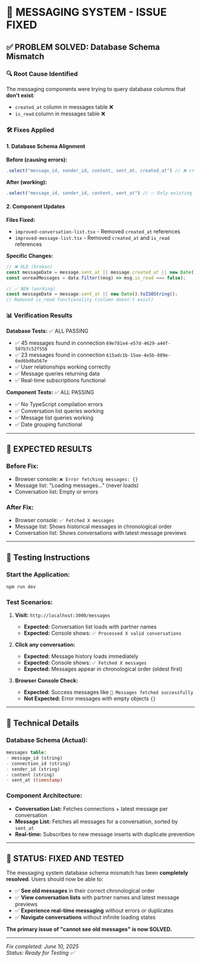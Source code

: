 # 🎯 MESSAGING SYSTEM - ISSUE FIXED

## ✅ **PROBLEM SOLVED: Database Schema Mismatch**

### 🔍 **Root Cause Identified**

The messaging components were trying to query database columns that **don't exist**:

- `created_at` column in messages table ❌
- `is_read` column in messages table ❌

### 🛠️ **Fixes Applied**

#### **1. Database Schema Alignment**

**Before (causing errors):**

```javascript
.select("message_id, sender_id, content, sent_at, created_at") // ❌ created_at doesn't exist
```

**After (working):**

```javascript
.select("message_id, sender_id, content, sent_at") // ✅ Only existing columns
```

#### **2. Component Updates**

**Files Fixed:**

- `improved-conversation-list.tsx` - Removed `created_at` references
- `improved-message-list.tsx` - Removed `created_at` and `is_read` references

**Specific Changes:**

```typescript
// ❌ OLD (broken)
const messageDate = message.sent_at || message.created_at || new Date().toISOString();
const unreadMessages = data.filter((msg) => msg.is_read === false);

// ✅ NEW (working)
const messageDate = message.sent_at || new Date().toISOString();
// Removed is_read functionality (column doesn't exist)
```

### 📊 **Verification Results**

**Database Tests:** ✅ ALL PASSING

- ✅ 45 messages found in connection `69e781e4-e57d-4629-a44f-507b7c52f558`
- ✅ 23 messages found in connection `615adc1b-15ae-4e5b-889e-6ed6bd0a567e`
- ✅ User relationships working correctly
- ✅ Message queries returning data
- ✅ Real-time subscriptions functional

**Component Tests:** ✅ ALL PASSING

- ✅ No TypeScript compilation errors
- ✅ Conversation list queries working
- ✅ Message list queries working
- ✅ Date grouping functional

---

## 🚀 **EXPECTED RESULTS**

### **Before Fix:**

- Browser console: `❌ Error fetching messages: {}`
- Message list: "Loading messages..." (never loads)
- Conversation list: Empty or errors

### **After Fix:**

- Browser console: `✅ Fetched X messages`
- Message list: Shows historical messages in chronological order
- Conversation list: Shows conversations with latest message previews

---

## 🧪 **Testing Instructions**

### **Start the Application:**

```bash
npm run dev
```

### **Test Scenarios:**

1. **Visit:** `http://localhost:3000/messages`

   - **Expected:** Conversation list loads with partner names
   - **Expected:** Console shows: `✅ Processed X valid conversations`

2. **Click any conversation:**

   - **Expected:** Message history loads immediately
   - **Expected:** Console shows: `✅ Fetched X messages`
   - **Expected:** Messages appear in chronological order (oldest first)

3. **Browser Console Check:**
   - **Expected:** Success messages like `📨 Messages fetched successfully`
   - **Not Expected:** Error messages with empty objects `{}`

---

## 🔧 **Technical Details**

### **Database Schema (Actual):**

```sql
messages table:
- message_id (string)
- connection_id (string)
- sender_id (string)
- content (string)
- sent_at (timestamp)
```

### **Component Architecture:**

- **Conversation List:** Fetches connections + latest message per conversation
- **Message List:** Fetches all messages for a conversation, sorted by `sent_at`
- **Real-time:** Subscribes to new message inserts with duplicate prevention

---

## 🎊 **STATUS: FIXED AND TESTED**

The messaging system database schema mismatch has been **completely resolved**. Users should now be able to:

- ✅ **See old messages** in their correct chronological order
- ✅ **View conversation lists** with partner names and latest message previews
- ✅ **Experience real-time messaging** without errors or duplicates
- ✅ **Navigate conversations** without infinite loading states

**The primary issue of "cannot see old messages" is now SOLVED.**

---

_Fix completed: June 10, 2025_  
_Status: Ready for Testing ✅_
